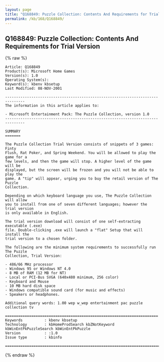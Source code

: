 ```yaml
---
layout: page
title: "Q168849: Puzzle Collection: Contents And Requirements for Trial Version"
permalink: /kb/168/Q168849/
---
```


## Q168849: Puzzle Collection: Contents And Requirements for Trial Version

{% raw %}

	Article: Q168849
	Product(s): Microsoft Home Games
	Version(s): 1.0
	Operating System(s): 
	Keyword(s): kbenv kbsetup
	Last Modified: 08-NOV-2001
	
	-------------------------------------------------------------------------------
	The information in this article applies to:
	
	- Microsoft Entertainment Pack: The Puzzle Collection, version 1.0 
	-------------------------------------------------------------------------------
	
	SUMMARY
	=======
	
	The Puzzle Collection Trial Version consists of snippets of 3 games: Finty
	Flush, Rat Poker, and Spring Weekend. You will be allowed to play the game for a
	few levels, and then the game will stop. A higher level of the game will be
	displayed, but the screen will be frozen and you will not be able to play the
	game. A "tip" will appear, urging you to buy the retail version of The Puzzle
	Collection.
	
	Depending on which keyboard language you use, The Puzzle Collection will allow
	you to install from one of seven different languages; however the trial version
	is only available in English.
	
	The trial version download will consist of one self-extracting executable (.exe)
	file. Double-clicking .exe will launch a "flat" Setup that will install the
	trial version to a chosen folder.
	
	The following are the minimum system requirements to successfully run The Puzzle
	Collection, Trial Version:
	
	- 486/66 MHz processor
	- Windows 95 or Windows NT 4.0
	- 8 MB of RAM (12 MB for NT)
	- Local or PCI-Bus SVGA (640x480 minimum, 256 color)
	- Keyboard and Mouse
	- 10 MB hard disk space
	- Windows compatible sound card (for music and effects)
	- Speakers or headphones.
	
	Additional query words: 1.00 wep w_wep entertainment pac puzzle collection tv
	
	======================================================================
	Keywords          : kbenv kbsetup 
	Technology        : kbHomeProdSearch kbZNotKeyword kbWinEntPkPuzzleSearch kbWinEntPkPuzzle
	Version           : :1.0
	Issue type        : kbinfo
	
	=============================================================================
	

{% endraw %}
